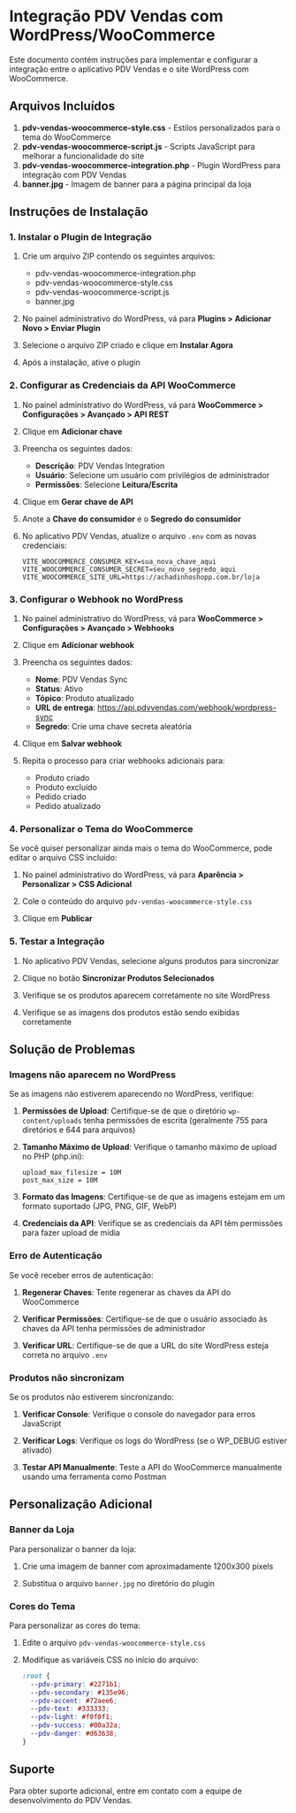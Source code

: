 # Integração PDV Vendas com WordPress/WooCommerce

Este documento contém instruções para implementar e configurar a integração entre o aplicativo PDV Vendas e o site WordPress com WooCommerce.

## Arquivos Incluídos

1. **pdv-vendas-woocommerce-style.css** - Estilos personalizados para o tema do WooCommerce
2. **pdv-vendas-woocommerce-script.js** - Scripts JavaScript para melhorar a funcionalidade do site
3. **pdv-vendas-woocommerce-integration.php** - Plugin WordPress para integração com PDV Vendas
4. **banner.jpg** - Imagem de banner para a página principal da loja

## Instruções de Instalação

### 1. Instalar o Plugin de Integração

1. Crie um arquivo ZIP contendo os seguintes arquivos:
   - pdv-vendas-woocommerce-integration.php
   - pdv-vendas-woocommerce-style.css
   - pdv-vendas-woocommerce-script.js
   - banner.jpg

2. No painel administrativo do WordPress, vá para **Plugins > Adicionar Novo > Enviar Plugin**

3. Selecione o arquivo ZIP criado e clique em **Instalar Agora**

4. Após a instalação, ative o plugin

### 2. Configurar as Credenciais da API WooCommerce

1. No painel administrativo do WordPress, vá para **WooCommerce > Configurações > Avançado > API REST**

2. Clique em **Adicionar chave**

3. Preencha os seguintes dados:
   - **Descrição**: PDV Vendas Integration
   - **Usuário**: Selecione um usuário com privilégios de administrador
   - **Permissões**: Selecione **Leitura/Escrita**

4. Clique em **Gerar chave de API**

5. Anote a **Chave do consumidor** e o **Segredo do consumidor**

6. No aplicativo PDV Vendas, atualize o arquivo `.env` com as novas credenciais:
   ```
   VITE_WOOCOMMERCE_CONSUMER_KEY=sua_nova_chave_aqui
   VITE_WOOCOMMERCE_CONSUMER_SECRET=seu_novo_segredo_aqui
   VITE_WOOCOMMERCE_SITE_URL=https://achadinhoshopp.com.br/loja
   ```

### 3. Configurar o Webhook no WordPress

1. No painel administrativo do WordPress, vá para **WooCommerce > Configurações > Avançado > Webhooks**

2. Clique em **Adicionar webhook**

3. Preencha os seguintes dados:
   - **Nome**: PDV Vendas Sync
   - **Status**: Ativo
   - **Tópico**: Produto atualizado
   - **URL de entrega**: https://api.pdvvendas.com/webhook/wordpress-sync
   - **Segredo**: Crie uma chave secreta aleatória

4. Clique em **Salvar webhook**

5. Repita o processo para criar webhooks adicionais para:
   - Produto criado
   - Produto excluído
   - Pedido criado
   - Pedido atualizado

### 4. Personalizar o Tema do WooCommerce

Se você quiser personalizar ainda mais o tema do WooCommerce, pode editar o arquivo CSS incluído:

1. No painel administrativo do WordPress, vá para **Aparência > Personalizar > CSS Adicional**

2. Cole o conteúdo do arquivo `pdv-vendas-woocommerce-style.css`

3. Clique em **Publicar**

### 5. Testar a Integração

1. No aplicativo PDV Vendas, selecione alguns produtos para sincronizar

2. Clique no botão **Sincronizar Produtos Selecionados**

3. Verifique se os produtos aparecem corretamente no site WordPress

4. Verifique se as imagens dos produtos estão sendo exibidas corretamente

## Solução de Problemas

### Imagens não aparecem no WordPress

Se as imagens não estiverem aparecendo no WordPress, verifique:

1. **Permissões de Upload**: Certifique-se de que o diretório `wp-content/uploads` tenha permissões de escrita (geralmente 755 para diretórios e 644 para arquivos)

2. **Tamanho Máximo de Upload**: Verifique o tamanho máximo de upload no PHP (php.ini):
   ```
   upload_max_filesize = 10M
   post_max_size = 10M
   ```

3. **Formato das Imagens**: Certifique-se de que as imagens estejam em um formato suportado (JPG, PNG, GIF, WebP)

4. **Credenciais da API**: Verifique se as credenciais da API têm permissões para fazer upload de mídia

### Erro de Autenticação

Se você receber erros de autenticação:

1. **Regenerar Chaves**: Tente regenerar as chaves da API do WooCommerce

2. **Verificar Permissões**: Certifique-se de que o usuário associado às chaves da API tenha permissões de administrador

3. **Verificar URL**: Certifique-se de que a URL do site WordPress esteja correta no arquivo `.env`

### Produtos não sincronizam

Se os produtos não estiverem sincronizando:

1. **Verificar Console**: Verifique o console do navegador para erros JavaScript

2. **Verificar Logs**: Verifique os logs do WordPress (se o WP_DEBUG estiver ativado)

3. **Testar API Manualmente**: Teste a API do WooCommerce manualmente usando uma ferramenta como Postman

## Personalização Adicional

### Banner da Loja

Para personalizar o banner da loja:

1. Crie uma imagem de banner com aproximadamente 1200x300 pixels

2. Substitua o arquivo `banner.jpg` no diretório do plugin

### Cores do Tema

Para personalizar as cores do tema:

1. Edite o arquivo `pdv-vendas-woocommerce-style.css`

2. Modifique as variáveis CSS no início do arquivo:
   ```css
   :root {
     --pdv-primary: #2271b1;
     --pdv-secondary: #135e96;
     --pdv-accent: #72aee6;
     --pdv-text: #333333;
     --pdv-light: #f0f0f1;
     --pdv-success: #00a32a;
     --pdv-danger: #d63638;
   }
   ```

## Suporte

Para obter suporte adicional, entre em contato com a equipe de desenvolvimento do PDV Vendas.
